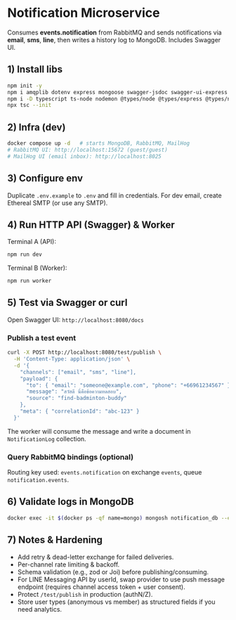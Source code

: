 # Notification Microservice

Consumes **events.notification** from RabbitMQ and sends notifications via **email**, **sms**, **line**, then writes a history log to MongoDB. Includes Swagger UI.

## 1) Install libs

```bash
npm init -y
npm i amqplib dotenv express mongoose swagger-jsdoc swagger-ui-express nodemailer twilio axios pino pino-pretty
npm i -D typescript ts-node nodemon @types/node @types/express @types/nodemailer @types/swagger-jsdoc @types/swagger-ui-express
npx tsc --init
```

## 2) Infra (dev)

```bash
docker compose up -d   # starts MongoDB, RabbitMQ, MailHog
# RabbitMQ UI: http://localhost:15672 (guest/guest)
# MailHog UI (email inbox): http://localhost:8025
```

## 3) Configure env

Duplicate `.env.example` to `.env` and fill in credentials. For dev email, create Ethereal SMTP (or use any SMTP).

## 4) Run HTTP API (Swagger) & Worker

Terminal A (API):
```bash
npm run dev
```

Terminal B (Worker):
```bash
npm run worker
```

## 5) Test via Swagger or curl

Open Swagger UI: `http://localhost:8080/docs`

### Publish a test event
```bash
curl -X POST http://localhost:8080/test/publish \
  -H 'Content-Type: application/json' \
  -d '{
    "channels": ["email", "sms", "line"],
    "payload": {
      "to": { "email": "someone@example.com", "phone": "+66961234567" },
      "message": "สวัสดี นี่คือข้อความทดสอบ",
      "source": "find-badminton-buddy"
    },
    "meta": { "correlationId": "abc-123" }
  }'
```

The worker will consume the message and write a document in `NotificationLog` collection.

### Query RabbitMQ bindings (optional)
Routing key used: `events.notification` on exchange `events`, queue `notification.events`.

## 6) Validate logs in MongoDB

```bash
docker exec -it $(docker ps -qf name=mongo) mongosh notification_db --eval 'db.notificationlogs.find().sort({ _id: -1 }).limit(1).pretty()'
```

## 7) Notes & Hardening
- Add retry & dead-letter exchange for failed deliveries.
- Per-channel rate limiting & backoff.
- Schema validation (e.g., zod or Joi) before publishing/consuming.
- For LINE Messaging API by userId, swap provider to use push message endpoint (requires channel access token + user consent).
- Protect `/test/publish` in production (authN/Z).
- Store user types (anonymous vs member) as structured fields if you need analytics.
